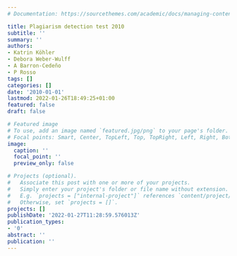 ```yaml
---
# Documentation: https://sourcethemes.com/academic/docs/managing-content/

title: Plagiarism detection test 2010
subtitle: ''
summary: ''
authors:
- Katrin Köhler
- Debora Weber-Wulff
- A Barron-Cedeño
- P Rosso
tags: []
categories: []
date: '2010-01-01'
lastmod: 2022-01-26T18:49:25+01:00
featured: false
draft: false

# Featured image
# To use, add an image named `featured.jpg/png` to your page's folder.
# Focal points: Smart, Center, TopLeft, Top, TopRight, Left, Right, BottomLeft, Bottom, BottomRight.
image:
  caption: ''
  focal_point: ''
  preview_only: false

# Projects (optional).
#   Associate this post with one or more of your projects.
#   Simply enter your project's folder or file name without extension.
#   E.g. `projects = ["internal-project"]` references `content/project/deep-learning/index.md`.
#   Otherwise, set `projects = []`.
projects: []
publishDate: '2022-01-27T11:28:59.576013Z'
publication_types:
- '0'
abstract: ''
publication: ''
---
```

